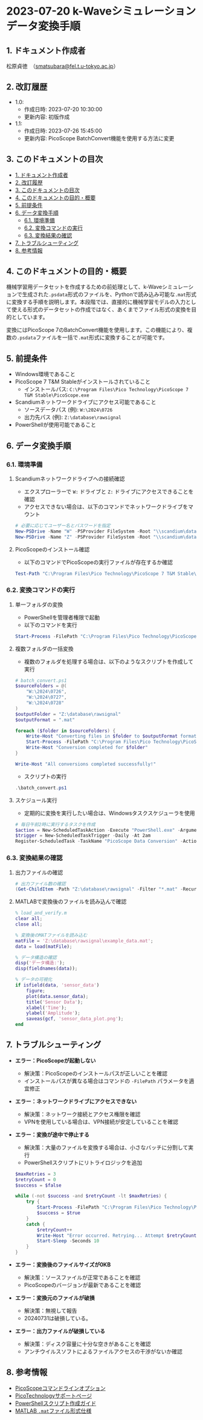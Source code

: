 # 2023-07-20 k-Waveシミュレーションデータ変換手順

## 1. ドキュメント作成者

松原貞徳　（smatsubara@fel.t.u-tokyo.ac.jp）

## 2. 改訂履歴

- 1.0:
  - 作成日時: 2023-07-20 10:30:00
  - 更新内容: 初版作成
- 1.1:
  - 作成日時: 2023-07-26 15:45:00
  - 更新内容: PicoScope BatchConvert機能を使用する方法に変更

## 3. このドキュメントの目次

- [1. ドキュメント作成者](#1-ドキュメント作成者)
- [2. 改訂履歴](#2-改訂履歴)
- [3. このドキュメントの目次](#3-このドキュメントの目次)
- [4. このドキュメントの目的・概要](#4-このドキュメントの目的概要)
- [5. 前提条件](#5-前提条件)
- [6. データ変換手順](#6-データ変換手順)
  - [6.1. 環境準備](#61-環境準備)
  - [6.2. 変換コマンドの実行](#62-変換コマンドの実行)
  - [6.3. 変換結果の確認](#63-変換結果の確認)
- [7. トラブルシューティング](#7-トラブルシューティング)
- [8. 参考情報](#8-参考情報)

## 4. このドキュメントの目的・概要

機械学習用データセットを作成するための前処理として、k-Waveシミュレーションで生成された`.psdata`形式のファイルを、Pythonで読み込み可能な`.mat`形式に変換する手順を説明します。本段階では、直接的に機械学習モデルの入力として使える形式のデータセットの作成ではなく、あくまでファイル形式の変換を目的としています。

変換にはPicoScope 7のBatchConvert機能を使用します。この機能により、複数の`.psdata`ファイルを一括で`.mat`形式に変換することが可能です。

## 5. 前提条件

- Windows環境であること
- PicoScope 7 T&M Stableがインストールされていること
  - インストールパス: `C:\Program Files\Pico Technology\PicoScope 7 T&M Stable\PicoScope.exe`
- Scandiumネットワークドライブにアクセス可能であること
  - ソースデータパス (例): `W:\2024\0726`
  - 出力先パス (例): `Z:\database\rawsignal`
- PowerShellが使用可能であること

## 6. データ変換手順

### 6.1. 環境準備

1. Scandiumネットワークドライブへの接続確認
   - エクスプローラーで `W:` ドライブと `Z:` ドライブにアクセスできることを確認
   - アクセスできない場合は、以下のコマンドでネットワークドライブをマウント
   ```powershell
   # 必要に応じてユーザー名とパスワードを指定
   New-PSDrive -Name "W" -PSProvider FileSystem -Root "\\scandium\data" -Persist
   New-PSDrive -Name "Z" -PSProvider FileSystem -Root "\\scandium\database" -Persist
   ```

2. PicoScopeのインストール確認
   - 以下のコマンドでPicoScopeの実行ファイルが存在するか確認
   ```powershell
   Test-Path "C:\Program Files\Pico Technology\PicoScope 7 T&M Stable\PicoScope.exe"
   ```

### 6.2. 変換コマンドの実行

1. 単一フォルダの変換
   - PowerShellを管理者権限で起動
   - 以下のコマンドを実行
   ```powershell
   Start-Process -FilePath "C:\Program Files\Pico Technology\PicoScope 7 T&M Stable\PicoScope.exe" -ArgumentList "BatchConvert", "W:\2024\0726", "Z:\database\rawsignal", ".mat" -Wait -NoNewWindow
   ```

2. 複数フォルダの一括変換
   - 複数のフォルダを処理する場合は、以下のようなスクリプトを作成して実行
   ```powershell
   # batch_convert.ps1
   $sourceFolders = @(
       "W:\2024\0726",
       "W:\2024\0727",
       "W:\2024\0728"
   )
   $outputFolder = "Z:\database\rawsignal"
   $outputFormat = ".mat"
   
   foreach ($folder in $sourceFolders) {
       Write-Host "Converting files in $folder to $outputFormat format..."
       Start-Process -FilePath "C:\Program Files\Pico Technology\PicoScope 7 T&M Stable\PicoScope.exe" -ArgumentList "BatchConvert", $folder, $outputFolder, $outputFormat -Wait -NoNewWindow
       Write-Host "Conversion completed for $folder"
   }
   
   Write-Host "All conversions completed successfully!"
   ```
   
   - スクリプトの実行
   ```powershell
   .\batch_convert.ps1
   ```

3. スケジュール実行
   - 定期的に変換を実行したい場合は、Windowsタスクスケジューラを使用
   ```powershell
   # 毎日午前2時に実行するタスクを作成
   $action = New-ScheduledTaskAction -Execute "PowerShell.exe" -Argument "-File C:\Scripts\batch_convert.ps1"
   $trigger = New-ScheduledTaskTrigger -Daily -At 2am
   Register-ScheduledTask -TaskName "PicoScope Data Conversion" -Action $action -Trigger $trigger -RunLevel Highest
   ```

### 6.3. 変換結果の確認

1. 出力ファイルの確認
   ```powershell
   # 出力ファイル数の確認
   (Get-ChildItem -Path "Z:\database\rawsignal" -Filter "*.mat" -Recurse).Count
   ```

2. MATLABで変換後のファイルを読み込んで確認
   ```matlab
   % load_and_verify.m
   clear all;
   close all;
   
   % 変換後のMATファイルを読み込む
   matFile = 'Z:\database\rawsignal\example_data.mat';
   data = load(matFile);
   
   % データ構造の確認
   disp('データ構造:');
   disp(fieldnames(data));
   
   % データの可視化
   if isfield(data, 'sensor_data')
       figure;
       plot(data.sensor_data);
       title('Sensor Data');
       xlabel('Time');
       ylabel('Amplitude');
       saveas(gcf, 'sensor_data_plot.png');
   end
   ```

## 7. トラブルシューティング

- **エラー：PicoScopeが起動しない**
  - 解決策：PicoScopeのインストールパスが正しいことを確認
  - インストールパスが異なる場合はコマンドの `-FilePath` パラメータを適宜修正

- **エラー：ネットワークドライブにアクセスできない**
  - 解決策：ネットワーク接続とアクセス権限を確認
  - VPNを使用している場合は、VPN接続が安定していることを確認

- **エラー：変換が途中で停止する**
  - 解決策：大量のファイルを変換する場合は、小さなバッチに分割して実行
  - PowerShellスクリプトにリトライロジックを追加
  ```powershell
  $maxRetries = 3
  $retryCount = 0
  $success = $false
  
  while (-not $success -and $retryCount -lt $maxRetries) {
      try {
          Start-Process -FilePath "C:\Program Files\Pico Technology\PicoScope 7 T&M Stable\PicoScope.exe" -ArgumentList "BatchConvert", $folder, $outputFolder, $outputFormat -Wait -NoNewWindow -ErrorAction Stop
          $success = $true
      }
      catch {
          $retryCount++
          Write-Host "Error occurred. Retrying... Attempt $retryCount of $maxRetries"
          Start-Sleep -Seconds 10
      }
  }
  ```

- **エラー：変換後のファイルサイズが0KB**
  - 解決策：ソースファイルが正常であることを確認
  - PicoScopeのバージョンが最新であることを確認

- **エラー：変換元のファイルが破損**
  - 解決策：無視して報告
  - 20240731は破損している。

- **エラー：出力ファイルが破損している**
  - 解決策：ディスク容量に十分な空きがあることを確認
  - アンチウイルスソフトによるファイルアクセスの干渉がないか確認

## 8. 参考情報

- [PicoScopeコマンドラインオプション](https://www.picotech.com/download/manuals/picoscope-7-command-line-manual.pdf)
- [PicoTechnologyサポートページ](https://www.picotech.com/support)
- [PowerShellスクリプト作成ガイド](https://docs.microsoft.com/ja-jp/powershell/scripting/overview)
- [MATLAB `.mat`ファイル形式仕様](https://www.mathworks.com/help/matlab/import_export/mat-file-versions.html) 